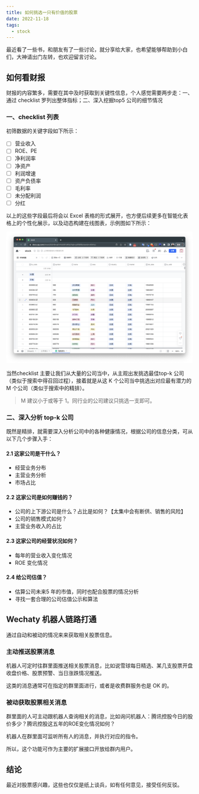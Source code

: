 ```yaml
---
title: 如何挑选一只有价值的股票
date: 2022-11-18
tags:
  - stock
---
```


最近看了一些书，和朋友有了一些讨论，就分享给大家，也希望能够帮助到小白们，大神请出门左转，也欢迎留言讨论。

## 如何看财报

财报的内容繁多，需要在其中及时获取到关键性信息，个人感觉需要两步走：一、通过 checklist 罗列出整体指标；二、深入挖掘top5 公司的细节情况

### 一、checklist 列表

初筛数据的关键字段如下所示：

- [ ] 营业收入
- [ ] ROE、PE
- [ ] 净利润率
- [ ] 净资产
- [ ] 利润增速
- [ ] 资产负债率
- [ ] 毛利率
- [ ] 未分配利润
- [ ] 分红

以上的这些字段最后将会以 Excel 表格的形式展开，也方便后续更多在智能化表格上的个性化展示，以及动态构建在线图表，示例图如下所示：

![](/images/2022/stock-checklist.png)

当然checklist 主要让我们从大量的公司当中，从主观出发挑选最佳top-k 公司（类似于搜索中得召回过程），接着就是从这 K 个公司当中挑选出对应最有潜力的 M 个公司（类似于搜索中的精排）。

> M 建议小于或等于 1。同行业的公司建议只挑选一支即可。

### 二、深入分析 top-k 公司

既然是精排，就需要深入分析公司中的各种健康情况，根据公司的信息分类，可从以下几个步骤入手：

#### 2.1 这家公司是干什么？

* 经营业务分布
* 主营业务分析
* 市场占比

#### 2.2 这家公司是如何赚钱的？

* 公司的上下游公司是什么？占比是如何？【太集中会有断供、销售的风险】
* 公司的销售模式如何？
* 主营业务收入的占比

#### 2.3 这家公司的经营状况如何？

* 每年的营业收入变化情况
* ROE 变化情况

#### 2.4 给公司估值？

* 估算公司未来5 年的市值，同时也配合股票的情况分析
* 寻找一套合理的公司估值公示和算法

## Wechaty 机器人链路打通

通过自动和被动的情况来来获取相关股票信息。

### 主动推送股票消息

机器人可定时往群里面推送相关股票消息，比如说雪球每日精选、某几支股票开盘收盘价格、股票预警、当日涨跌情况推送。

这类的消息通常可在指定的群里面进行，或者是收费群服务也是 OK 的。

### 被动获取股票相关消息

群里面的人可主动跟机器人查询相关的消息，比如询问机器人：腾讯控股今日的股价多少？腾讯控股这五年的ROE变化情况如何？

机器人在群里面可监听所有人的消息，并执行对应的指令。

所以，这个功能可作为主要的扩展接口开放给群内用户。

## 结论

最近对股票感兴趣，这些也仅仅是纸上谈兵，如有任何意见，接受任何反驳。
